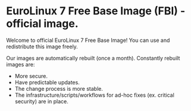 # EuroLinux 7 Free Base Image (FBI) - official image.

Welcome to official EuroLinux 7 Free Base Image! You can use and redistribute this image freely.

Our images are automatically rebuilt (once a month). Constantly rebuilt images are:
- More secure.
- Have predictable updates. 
- The change process is more stable.
- The infrastructure/scripts/workflows for ad-hoc fixes (ex. critical security) are in place.

